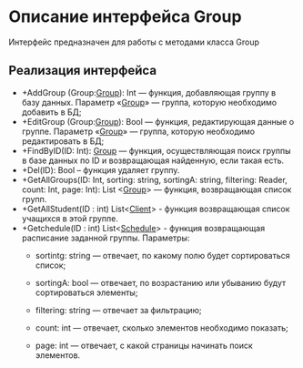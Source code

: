 # Описание интерфейса Group
Интерфейс предназначен для работы с методами класса Group

## Реализация интерфейса
* +AddGroup (Group:[Group](https://github.com/polinanch/Documents/blob/master/Group.md  "объект класса Group")): Int — функция, добавляющая группу в базу данных. Параметр «[Group](https://github.com/polinanch/Documents/blob/master/Group.md "объект класса Group")» — группа, 
которую необходимо добавить в БД;
* +EditGroup (Group:[Group](https://github.com/polinanch/Documents/blob/master/Group.md "объект класса Group")): Bool — функция, редактирующая данные о группе. Параметр «[Group](https://github.com/polinanch/Documents/blob/master/Group.md "объект класса Group")» — 
группа, которую необходимо редактировать в БД;
* +FindByID(ID: Int): [Group](https://github.com/polinanch/Documents/blob/master/Group.md "объект класса Group")  — функция, осуществляющая поиск группы в базе данных по ID и возвращающая найденную, если такая есть. 
* +Del(ID): Bool – функция удаляет группу.
* +GetAllGroups(ID: Int, sorting: string, sortingA: string, filtering: Reader, count: Int, page: Int): List <[Group](https://github.com/polinanch/Documents/blob/master/Group.md "объект класса Group")> — функция, возвращающая список групп. 
* +GetAllStudent(ID : int) List<[Client](https://github.com/polinanch/Documents/blob/master/Client.md )> - функция возвращающая список учащихся в этой группе.
* +Getchedule(ID : int) List<[Schedule](https://github.com/polinanch/Documents/blob/master/Schedule.md )> - функция возвращающая расписание заданной группы.
Параметры: 
	* sortintg: string — отвечает, по какому полю будет сортироваться список;
  
	* sortingA: bool — отвечает, по возрастанию или убыванию будут сортироваться элементы;
  
	* filtering: string — отвечает за фильтрацию;
  
	* count: int — отвечает, сколько элементов необходимо показать;
  
	* page: int — отвечает, с какой страницы начинать поиск элементов.
